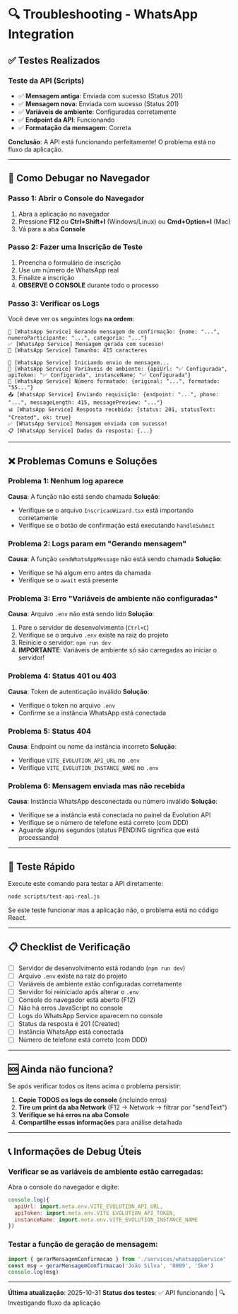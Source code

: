 # 🔍 Troubleshooting - WhatsApp Integration

## ✅ Testes Realizados

### Teste da API (Scripts)
- ✅ **Mensagem antiga**: Enviada com sucesso (Status 201)
- ✅ **Mensagem nova**: Enviada com sucesso (Status 201)
- ✅ **Variáveis de ambiente**: Configuradas corretamente
- ✅ **Endpoint da API**: Funcionando
- ✅ **Formatação da mensagem**: Correta

**Conclusão**: A API está funcionando perfeitamente! O problema está no fluxo da aplicação.

---

## 🔎 Como Debugar no Navegador

### Passo 1: Abrir o Console do Navegador
1. Abra a aplicação no navegador
2. Pressione **F12** ou **Ctrl+Shift+I** (Windows/Linux) ou **Cmd+Option+I** (Mac)
3. Vá para a aba **Console**

### Passo 2: Fazer uma Inscrição de Teste
1. Preencha o formulário de inscrição
2. Use um número de WhatsApp real
3. Finalize a inscrição
4. **OBSERVE O CONSOLE** durante todo o processo

### Passo 3: Verificar os Logs

Você deve ver os seguintes logs **na ordem**:

```
📝 [WhatsApp Service] Gerando mensagem de confirmação: {nome: "...", numeroParticipante: "...", categoria: "..."}
✅ [WhatsApp Service] Mensagem gerada com sucesso!
📏 [WhatsApp Service] Tamanho: 415 caracteres

🚀 [WhatsApp Service] Iniciando envio de mensagem...
🔧 [WhatsApp Service] Variáveis de ambiente: {apiUrl: "✅ Configurada", apiToken: "✅ Configurada", instanceName: "✅ Configurada"}
📱 [WhatsApp Service] Número formatado: {original: "...", formatado: "55..."}
📤 [WhatsApp Service] Enviando requisição: {endpoint: "...", phone: "...", messageLength: 415, messagePreview: "..."}
📊 [WhatsApp Service] Resposta recebida: {status: 201, statusText: "Created", ok: true}
✅ [WhatsApp Service] Mensagem enviada com sucesso!
📋 [WhatsApp Service] Dados da resposta: {...}
```

---

## ❌ Problemas Comuns e Soluções

### Problema 1: Nenhum log aparece
**Causa**: A função não está sendo chamada
**Solução**: 
- Verifique se o arquivo `InscricaoWizard.tsx` está importando corretamente
- Verifique se o botão de confirmação está executando `handleSubmit`

### Problema 2: Logs param em "Gerando mensagem"
**Causa**: A função `sendWhatsAppMessage` não está sendo chamada
**Solução**:
- Verifique se há algum erro antes da chamada
- Verifique se o `await` está presente

### Problema 3: Erro "Variáveis de ambiente não configuradas"
**Causa**: Arquivo `.env` não está sendo lido
**Solução**:
1. Pare o servidor de desenvolvimento (`Ctrl+C`)
2. Verifique se o arquivo `.env` existe na raiz do projeto
3. Reinicie o servidor: `npm run dev`
4. **IMPORTANTE**: Variáveis de ambiente só são carregadas ao iniciar o servidor!

### Problema 4: Status 401 ou 403
**Causa**: Token de autenticação inválido
**Solução**:
- Verifique o token no arquivo `.env`
- Confirme se a instância WhatsApp está conectada

### Problema 5: Status 404
**Causa**: Endpoint ou nome da instância incorreto
**Solução**:
- Verifique `VITE_EVOLUTION_API_URL` no `.env`
- Verifique `VITE_EVOLUTION_INSTANCE_NAME` no `.env`

### Problema 6: Mensagem enviada mas não recebida
**Causa**: Instância WhatsApp desconectada ou número inválido
**Solução**:
- Verifique se a instância está conectada no painel da Evolution API
- Verifique se o número de telefone está correto (com DDD)
- Aguarde alguns segundos (status PENDING significa que está processando)

---

## 🧪 Teste Rápido

Execute este comando para testar a API diretamente:

```bash
node scripts/test-api-real.js
```

Se este teste funcionar mas a aplicação não, o problema está no código React.

---

## 📋 Checklist de Verificação

- [ ] Servidor de desenvolvimento está rodando (`npm run dev`)
- [ ] Arquivo `.env` existe na raiz do projeto
- [ ] Variáveis de ambiente estão configuradas corretamente
- [ ] Servidor foi reiniciado após alterar o `.env`
- [ ] Console do navegador está aberto (F12)
- [ ] Não há erros JavaScript no console
- [ ] Logs do WhatsApp Service aparecem no console
- [ ] Status da resposta é 201 (Created)
- [ ] Instância WhatsApp está conectada
- [ ] Número de telefone está correto (com DDD)

---

## 🆘 Ainda não funciona?

Se após verificar todos os itens acima o problema persistir:

1. **Copie TODOS os logs do console** (incluindo erros)
2. **Tire um print da aba Network** (F12 → Network → filtrar por "sendText")
3. **Verifique se há erros na aba Console**
4. **Compartilhe essas informações** para análise detalhada

---

## 📞 Informações de Debug Úteis

### Verificar se as variáveis de ambiente estão carregadas:
Abra o console do navegador e digite:
```javascript
console.log({
  apiUrl: import.meta.env.VITE_EVOLUTION_API_URL,
  apiToken: import.meta.env.VITE_EVOLUTION_API_TOKEN,
  instanceName: import.meta.env.VITE_EVOLUTION_INSTANCE_NAME
})
```

### Testar a função de geração de mensagem:
```javascript
import { gerarMensagemConfirmacao } from './services/whatsappService'
const msg = gerarMensagemConfirmacao('João Silva', '0009', '5km')
console.log(msg)
```

---

**Última atualização**: 2025-10-31
**Status dos testes**: ✅ API funcionando | 🔍 Investigando fluxo da aplicação

